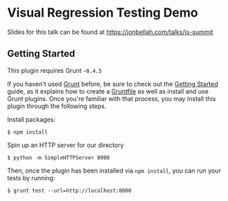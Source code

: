 # Visual Regression Testing Demo

Slides for this talk can be found at https://jonbellah.com/talks/js-summit

## Getting Started
This plugin requires Grunt `~0.4.5`

If you haven't used [Grunt](http://gruntjs.com/) before, be sure to check out the [Getting Started](http://gruntjs.com/getting-started) guide, as it explains how to create a [Gruntfile](http://gruntjs.com/sample-gruntfile) as well as install and use Grunt plugins. Once you're familiar with that process, you may install this plugin through the following steps.

Install packages:

```
$ npm install
```

Spin up an HTTP server for our directory

```
$ python -m SimpleHTTPServer 8000
```

Then, once the plugin has been installed via `npm install`, you can run your tests by running:

```
$ grunt test --url=http://localhost:8000
```
